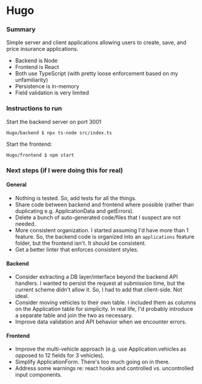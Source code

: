 # Hugo

### Summary
Simple server and client applications allowing users to create, save, and price insurance applications.
- Backend is Node
- Frontend is React
- Both use TypeScript (with pretty loose enforcement based on my unfamiliarity)
- Persistence is in-memory
- Field validation is very limited

### Instructions to run
Start the backend server on port 3001
```
Hugo/backend $ npx ts-node src/index.ts
```

Start the frontend:
```
Hugo/frontend $ npm start
```

### Next steps (if I were doing this for real)

#### General
- Nothing is tested. So, add tests for all the things.
- Share code between backend and frontend where possible (rather than duplicating e.g. ApplicationData and getErrors).
- Delete a bunch of auto-generated code/files that I suspect are not needed.
- More consistent organization. I started assuming I'd have more than 1 feature. So, the backend code is organized into an `applications` feature folder, but the frontend isn't. It should be consistent.
- Get a better linter that enforces consistent styles.

#### Backend
- Consider extracting a DB layer/interface beyond the backend API handlers. I wanted to persist the request at submission time, but the current scheme didn't allow it. So, I had to add that client-side. Not ideal.
- Consider moving vehicles to their own table. I included them as columns on the Application table for simplicity. In real life, I'd probably introduce a separate table and join the two as necessary.
- Improve data validation and API behavior when we encounter errors.

#### Frontend
- Improve the multi-vehicle approach (e.g. use Application.vehicles as opposed to 12 fields for 3 vehicles).
- Simplify ApplicationForm. There's too much going on in there.
- Address some warnings re: react hooks and controlled vs. uncontrolled input components.